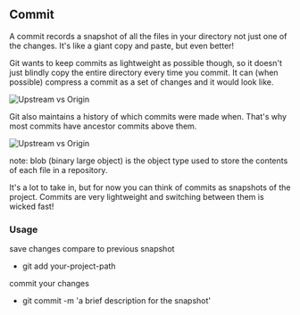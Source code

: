 ## Commit


A commit records a snapshot of all the files in your directory not just one of the changes. It's like a giant copy and paste, but even better!

Git wants to keep commits as lightweight as possible though, so it doesn't just blindly copy the entire directory every time you commit. It can (when possible) compress a commit as a set of changes and it would look like.

![Upstream vs Origin](https://github.com/Seven-Bi/GitTut/blob/master/images/commit.PNG)

Git also maintains a history of which commits were made when. That's why most commits have ancestor commits above them.

![Upstream vs Origin](https://github.com/Seven-Bi/GitTut/blob/master/images/git_log.PNG)

note: blob (binary large object) is the object type used to store the contents of each file in a repository.

It's a lot to take in, but for now you can think of commits as snapshots of the project. Commits are very lightweight and switching between them is wicked fast!


### Usage

save changes compare to previous snapshot
- git add your-project-path

commit your changes
- git commit -m 'a brief description for the snapshot'